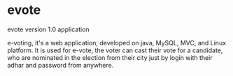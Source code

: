 # evote
evote version 1.0 application

e-voting, it's a web application, developed on java, MySQL, MVC, and Linux platform. It is used for e-vote, the voter can cast their vote for a candidate, who are nominated in the election from their city just by login with their adhar and password from anywhere.

